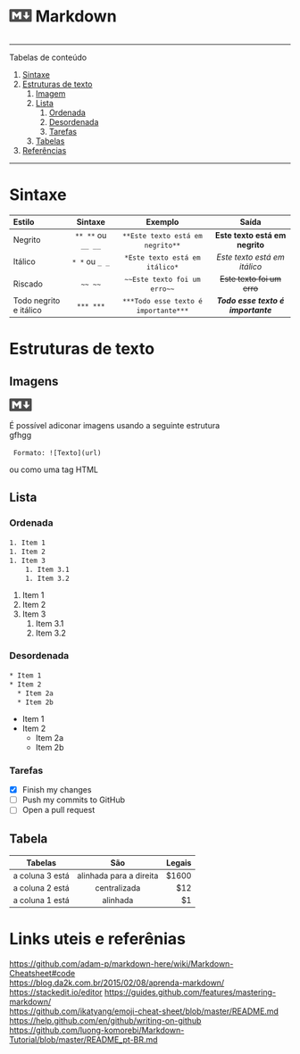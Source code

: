 # <img src="/src/Markdown_logo.png" width="40" height=23>     Markdown

```

```

*******

Tabelas de conteúdo 
1. [Sintaxe](#syntax)
1. [Estruturas de texto](#structures)
    1. [Imagem](#images)
    1. [Lista](#lists)
        1. [Ordenada](#ordered)
        1. [Desordenada](#unordered)
        1. [Tarefas](#tasks)
    1. [Tabelas](#tables)
1. [Referências](#references)

*******

<div id='sintax'/>  

# Sintaxe

| Estilo                 | Sintaxe            | Exemplo                              | Saída                              |
|:-----------------------|:------------------:|:------------------------------------:|:----------------------------------:|
| Negrito                | `** **` ou `__ __` | `**Este texto está em negrito**`     | **Este texto está em negrito**     |
| Itálico                | `* *` ou `_ _`     | `*Este texto está em itálico*`       | *Este texto está em itálico*       |
| Riscado                | `~~ ~~`            | `~~Este texto foi um erro~~`         | ~~Este texto foi um erro~~         |
| Todo negrito e itálico | `*** ***`          | `***Todo esse texto é importante***` | ***Todo esse texto é importante*** |

<div id='structures'/>  

# Estruturas de texto

<div id='images'/> 

## Imagens

<img src="/src/Markdown_logo.png" width="40" height=23>

É possível adiconar imagens usando a seguinte estrutura  
gfhgg

``` Formato: ![Texto](url)```

<p>ou como uma tag HTML</p>

<div id='lists'/> 

## Lista

<div id='ordered'/> 

### Ordenada



```
1. Item 1
1. Item 2
1. Item 3
    1. Item 3.1
    1. Item 3.2
```

1. Item 1
1. Item 2
1. Item 3
    1. Item 3.1
    1. Item 3.2

<div id='unordered'/> 

### Desordenada



```
* Item 1
* Item 2
  * Item 2a
  * Item 2b
```

* Item 1
* Item 2
  * Item 2a
  * Item 2b

<div id='tasks'/> 

### Tarefas

- [x] Finish my changes
- [ ] Push my commits to GitHub
- [ ] Open a pull request

<div id='table'/> 

## Tabela

| Tabelas         | São                     | Legais  |
| --------------- |:----------------------: | -------:|
| a coluna 3 está | alinhada para a direita |   $1600 |
| a coluna 2 está | centralizada            |     $12 |
| a coluna 1 está | alinhada                |      $1 |

<div id='references'/> 

# Links uteis e referênias

https://github.com/adam-p/markdown-here/wiki/Markdown-Cheatsheet#code  
https://blog.da2k.com.br/2015/02/08/aprenda-markdown/  
https://stackedit.io/editor
https://guides.github.com/features/mastering-markdown/  
https://github.com/ikatyang/emoji-cheat-sheet/blob/master/README.md
https://help.github.com/en/github/writing-on-github  
https://github.com/luong-komorebi/Markdown-Tutorial/blob/master/README_pt-BR.md

